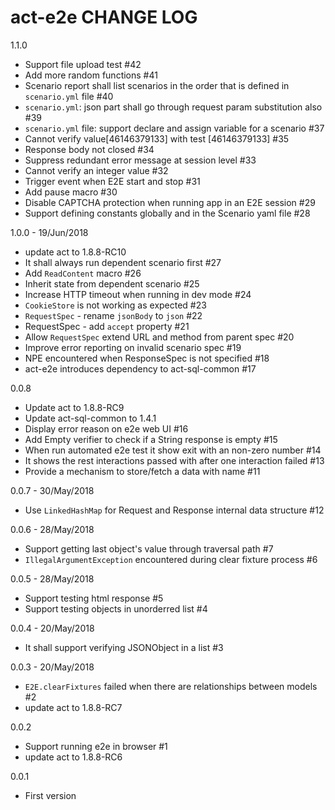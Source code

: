 # act-e2e CHANGE LOG

1.1.0
* Support file upload test #42
* Add more random functions #41
* Scenario report shall list scenarios in the order that is defined in `scenario.yml` file #40
* `scenario.yml`: json part shall go through request param substitution also #39
* `scenario.yml` file: support declare and assign variable for a scenario #37
* Cannot verify value[46146379133] with test [46146379133] #35
* Response body not closed #34
* Suppress redundant error message at session level #33
* Cannot verify an integer value #32
* Trigger event when E2E start and stop #31
* Add pause macro #30
* Disable CAPTCHA protection when running app in an E2E session #29
* Support defining constants globally and in the Scenario yaml file #28

1.0.0 - 19/Jun/2018
* update act to 1.8.8-RC10
* It shall always run dependent scenario first #27
* Add `ReadContent` macro #26
* Inherit state from dependent scenario #25
* Increase HTTP timeout when running in dev mode #24
* `CookieStore` is not working as expected #23
* `RequestSpec` - rename `jsonBody` to `json` #22
* RequestSpec - add `accept` property #21
* Allow `RequestSpec` extend URL and method from parent spec #20
* Improve error reporting on invalid scenario spec #19
* NPE encountered when ResponseSpec is not specified #18
* act-e2e introduces dependency to act-sql-common #17

0.0.8
* Update act to 1.8.8-RC9
* Update act-sql-common to 1.4.1
* Display error reason on e2e web UI #16
* Add Empty verifier to check if a String response is empty #15
* When run automated e2e test it show exit with an non-zero number #14
* It shows the rest interactions passed with after one interaction failed #13
* Provide a mechanism to store/fetch a data with name #11

0.0.7 - 30/May/2018
* Use `LinkedHashMap` for Request and Response internal data structure #12

0.0.6 - 28/May/2018
* Support getting last object's value through traversal path #7
* `IllegalArgumentException` encountered during clear fixture process #6

0.0.5 - 28/May/2018
* Support testing html response #5
* Support testing objects in unorderred list #4

0.0.4 - 20/May/2018
* It shall support verifying JSONObject in a list #3

0.0.3 - 20/May/2018
* `E2E.clearFixtures` failed when there are relationships between models #2
* update act to 1.8.8-RC7

0.0.2
* Support running e2e in browser #1
* update act to 1.8.8-RC6

0.0.1
* First version
